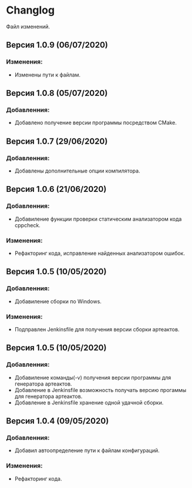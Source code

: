 # Changlog
Файл изменений.

## Версия 1.0.9 (06/07/2020)
### Изменения:
- Изменены пути к файлам.


## Версия 1.0.8 (05/07/2020)
### Добавленния:
- Добавлено получение версии программы посредством CMake.

## Версия 1.0.7 (29/06/2020)
### Добавленния:
- Добавлены дополнительные опции компилятора.


## Версия 1.0.6 (21/06/2020)
### Добавленния:
- Добавиление функции проверки статическим анализатором кода cppcheck.

### Изменения:
- Рефакторинг кода, исправление найденных анализатором ошибок.


## Версия 1.0.5 (10/05/2020)
### Добавленния:
- Добавиление сборки по Windows.

### Изменения:
- Подправлен Jenkinsfile для получения версии сборки артеактов.


## Версия 1.0.5 (10/05/2020)
### Добавленния:
- Добавиление команды(-v) получения версии программы для генератора артеактов.
- Добавление в Jenkinsfile возможность получать версию прогаммы для генератора артеактов.
- Добавление в Jenkinsfile хранение одной удачной сборки.


## Версия 1.0.4 (09/05/2020)
### Добавленния:
- Добавил автоопределение пути к файлам конфигураций.

### Изменения:
- Рефакторинг кода.
